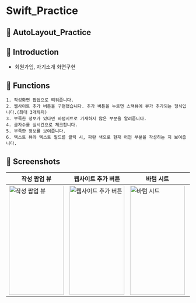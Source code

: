 # Swift_Practice

## 🍎 AutoLayout_Practice

## 🤝 Introduction
- 회원가입, 자기소개 화면구현

## 🧩 Functions
```
1. 작성화면 팝업으로 띄워줍니다.
2. 웹사이트 추가 버튼을 구현했습니다. 추가 버튼을 누르면 스택뷰에 뷰가 추가되는 형식입니다.(최대 3개까지)
3. 부족한 정보가 있다면 바텀시트로 기재하지 않은 부분을 알려줍니다.
4. 글자수를 실시간으로 체크합니다.
5. 부족한 정보를 보여줍니다.
6. 텍스트 뷰와 텍스트 필드를 클릭 시, 파란 색으로 현재 어떤 부분을 작성하는 지 보여줍니다.
```

## 📸 Screenshots
|작성 팝업 뷰|웹사이트 추가 버튼|바텀 시트|글자수 체크|바텀 시트2|
|---|---|---|---|---|
|<img width="150" height="300" alt="작성 팝업 뷰" src="https://github.com/JeeeeSangRyul/Swift_Practice/assets/98386841/e5ae38d9-c547-45ac-b123-ac8ca52a7775">|<img width="150" height="300" alt="웹사이트 추가 버튼" src="https://github.com/JeeeeSangRyul/Swift_Practice/assets/98386841/160d0caa-7aaf-421d-b8a2-bc20691dd760">|<img width="150" height="300" alt="바텀 시트" src="https://github.com/JeeeeSangRyul/Swift_Practice/assets/98386841/8b1ac680-124b-4822-a329-e1a408b2bf7a">|<img width="150" height="300" alt="글자수 체크" src="https://github.com/JeeeeSangRyul/Swift_Practice/assets/98386841/dc299717-81bf-4ef4-ac0a-0d53ff5136fb">|<img width="150" height="300" alt="바텀 시트2" src="https://github.com/JeeeeSangRyul/Swift_Practice/assets/98386841/843d89e8-ae2a-45f5-b382-a92b0afa0381">|

